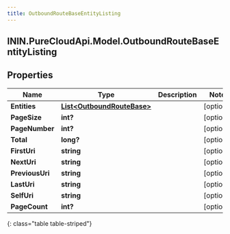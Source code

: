 ```yaml
---
title: OutboundRouteBaseEntityListing
---
```

## ININ.PureCloudApi.Model.OutboundRouteBaseEntityListing

## Properties

|Name | Type | Description | Notes|
|------------ | ------------- | ------------- | -------------|
| **Entities** | [**List&lt;OutboundRouteBase&gt;**](OutboundRouteBase.html) |  | [optional] |
| **PageSize** | **int?** |  | [optional] |
| **PageNumber** | **int?** |  | [optional] |
| **Total** | **long?** |  | [optional] |
| **FirstUri** | **string** |  | [optional] |
| **NextUri** | **string** |  | [optional] |
| **PreviousUri** | **string** |  | [optional] |
| **LastUri** | **string** |  | [optional] |
| **SelfUri** | **string** |  | [optional] |
| **PageCount** | **int?** |  | [optional] |
{: class="table table-striped"}


